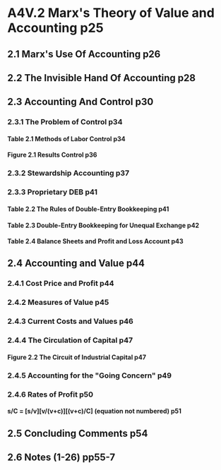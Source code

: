 # A4V.2 Marx's Theory of Value and Accounting p25

## 2.1 Marx's Use Of Accounting p26

## 2.2 The Invisible Hand Of Accounting p28

## 2.3 Accounting And Control p30

### 2.3.1 The Problem of Control p34

#### Table 2.1 Methods of Labor Control p34

#### Figure 2.1 Results Control p36

### 2.3.2 Stewardship Accounting p37

### 2.3.3 Proprietary DEB p41

#### Table 2.2 The Rules of Double-Entry Bookkeeping p41

#### Table 2.3 Double-Entry Bookkeeping for Unequal Exchange p42

#### Table 2.4 Balance Sheets and Profit and Loss Account p43

## 2.4 Accounting and Value p44

### 2.4.1 Cost Price and Profit p44

### 2.4.2 Measures of Value p45

### 2.4.3 Current Costs and Values p46

### 2.4.4 The Circulation of Capital p47

#### Figure 2.2 The Circuit of Industrial Capital p47

### 2.4.5 Accounting for the "Going Concern" p49

### 2.4.6 Rates of Profit p50

#### s/C = [s/v][v/(v+c)][(v+c)/C] (equation not numbered) p51

## 2.5 Concluding Comments p54

## 2.6 Notes (1-26) pp55-7

